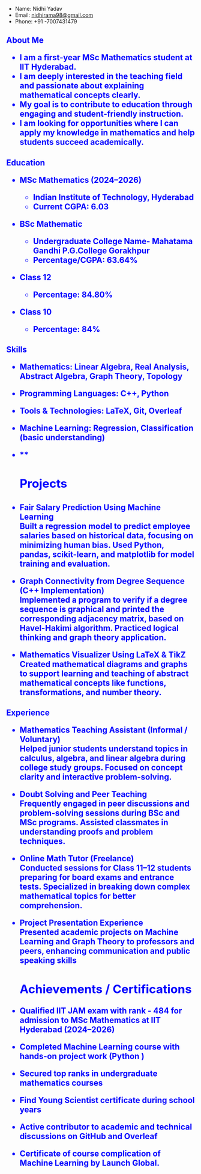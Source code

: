  - Name: Nidhi Yadav  
- Email:  nidhirama98@gmail.com  
- Phone: +91 -7007431479   
<h2 style="color:blue;"> About Me

- I am a first-year MSc Mathematics student at IIT Hyderabad.  
- I am deeply interested in the teaching field and passionate about explaining mathematical concepts clearly.  
- My goal is to contribute to education through engaging and student-friendly instruction.  
- I am looking for opportunities where I can apply my knowledge in mathematics and help students succeed academically.
<h2 style="color:blue;"> Education

- MSc Mathematics (2024–2026)  
  - Indian Institute of Technology, Hyderabad  
  - Current CGPA: 6.03

- BSc Mathematic 
  - Undergraduate College Name- Mahatama Gandhi P.G.College Gorakhpur
  - Percentage/CGPA: 63.64%

- Class 12     
  - Percentage: 84.80%

- Class 10    
  - Percentage:  84%
<h2 style="color:blue;"> Skills

- **Mathematics:** Linear Algebra, Real Analysis, Abstract Algebra, Graph Theory, Topology  
- **Programming Languages:** C++, Python  
- **Tools & Technologies:** LaTeX, Git,  Overleaf  
- **Machine Learning:** Regression, Classification (basic understanding)  
- **<h2 style="color:blue;"> Projects 

- **Fair Salary Prediction Using Machine Learning**  
  Built a regression model to predict employee salaries based on historical data, focusing on minimizing human bias. Used Python, pandas, scikit-learn, and matplotlib for model training and evaluation.

- **Graph Connectivity from Degree Sequence (C++ Implementation)**  
  Implemented a program to verify if a degree sequence is graphical and printed the corresponding adjacency matrix, based on Havel-Hakimi algorithm. Practiced logical thinking and graph theory application.

- **Mathematics Visualizer Using LaTeX & TikZ**  
  Created mathematical diagrams and graphs to support learning and teaching of abstract mathematical concepts like functions, transformations, and number theory.
<h2 style="color:blue;">Experience

- **Mathematics Teaching Assistant (Informal / Voluntary)**  
  Helped junior students understand topics in calculus, algebra, and linear algebra during college study groups. Focused on concept clarity and interactive problem-solving.

- **Doubt Solving and Peer Teaching**  
  Frequently engaged in peer discussions and problem-solving sessions during BSc and MSc programs. Assisted classmates in understanding proofs and problem techniques.

- **Online Math Tutor (Freelance)**  
  Conducted sessions for Class 11–12 students preparing for board exams and entrance tests. Specialized in breaking down complex mathematical topics for better comprehension.

- **Project Presentation Experience**  
  Presented academic projects on Machine Learning and Graph Theory to professors and peers, enhancing communication and public speaking skills
  <h2 style="color:blue;">  Achievements / Certifications

- Qualified  IIT JAM exam with rank - 484 for admission to MSc Mathematics at IIT Hyderabad (2024–2026)  
- Completed Machine Learning course with hands-on project work (Python  )  
- Secured top ranks in undergraduate mathematics courses  
-  Find Young Scientist certificate  during school years  
- Active contributor to academic and technical discussions on GitHub and Overleaf  
- Certificate of  course complication of Machine Learning  by Launch  Global.
 
